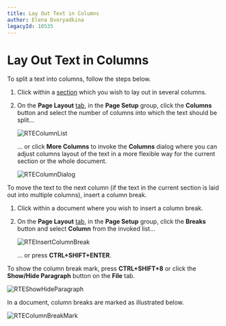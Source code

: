 ```yaml
---
title: Lay Out Text in Columns
author: Elena Dvoryadkina
legacyId: 10535
---
```

# Lay Out Text in Columns
To split a text into columns, follow the steps below.
1. Click within a [section](divide-a-document-into-sections.md) which you wish to lay out in several columns.
2. On the **Page Layout** [ tab](../text-editor-ui/ribbon-interface.md), in the **Page Setup** group, click the **Columns** button and select the number of columns into which the text should be split...
	
	![RTEColumnList](../../../images/img121277.png)
	
	... or click **More Columns** to invoke the **Columns** dialog where you can adjust columns layout of the text in a more flexible way for the current section or the whole document.
	
	![RTEColumnDialog](../../../images/img121278.png)

To move the text to the next column (if the text in the current section is laid out into multiple columns), insert a column break.
1. Click within a document where you wish to insert a column break.
2. On the **Page Layout** [ tab](../text-editor-ui/ribbon-interface.md), in the **Page Setup** group, click the **Breaks** button and select **Column** from the invoked list...
	
	![RTEInsertColumnBreak](../../../images/img121279.png)
	
	... or press **CTRL+SHIFT+ENTER**.

To show the column break mark, press **CTRL+SHIFT+8** or click the **Show/Hide Paragraph** button on the **File** tab.

![RTEShowHideParagraph](../../../images/img121269.png)

In a document, column breaks are marked as illustrated below.

![RTEColumnBreakMark](../../../images/img121280.png)
